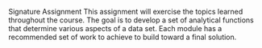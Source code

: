 Signature Assignment
This assignment will exercise the topics learned throughout the course. The goal is to develop a
set of analytical functions that determine various aspects of a data set. Each module has a
recommended set of work to achieve to build toward a final solution.
